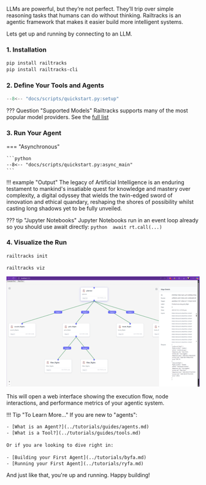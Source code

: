 LLMs are powerful, but they’re not perfect. They’ll trip over simple reasoning tasks that humans can do without thinking. Railtracks is an agentic framework that makes it easier build more intelligent systems.

Lets get up and running by connecting to an LLM. 

### 1. Installation

```bash title="Install Libraries"
pip install railtracks
pip install railtracks-cli
```

### 2. Define Your Tools and Agents

```python
--8<-- "docs/scripts/quickstart.py:setup"
```
??? Question "Supported Models"
    Railtracks supports many of the most popular model providers. See the [full list](../llm_support/providers.md)

### 3. Run Your Agent

=== "Asynchronous"

    ```python
    --8<-- "docs/scripts/quickstart.py:async_main"
    ```
!!! example "Output"
    The legacy of Artificial Intelligence is an enduring testament to mankind's insatiable quest for knowledge and mastery over complexity, a digital odyssey that wields the twin-edged sword of innovation and ethical quandary, reshaping the shores of possibility whilst casting long shadows yet to be fully unveiled.
    

??? tip "Jupyter Notebooks"
    Jupyter Notebooks run in an event loop already so you should use await directly:
    ```python 
    await rt.call(...)
    ```
### 4. Visualize the Run


```bash title="Initialize Visualizer (Run Once)"
railtracks init
```

```bash title="Run Visualizer"
railtracks viz
```

![RailTracks Visualization](../assets/visualizer_photo.png)

This will open a web interface showing the execution flow, node interactions, and performance metrics of your agentic system.

!!! Tip "To Learn More..."
    If you are new to "agents":

    - [What is an Agent?](../tutorials/guides/agents.md)
    - [What is a Tool?](../tutorials/guides/tools.md)
    
    Or if you are looking to dive right in:

    - [Building your First Agent](../tutorials/byfa.md)
    - [Running your First Agent](../tutorials/ryfa.md)



And just like that, you're up and running. Happy building!